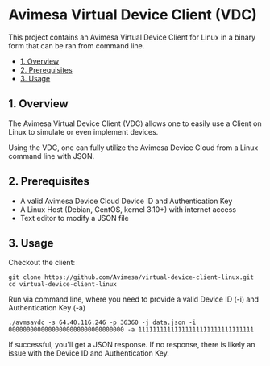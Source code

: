 # Avimesa Virtual Device Client (VDC)

This project contains an Avimesa Virtual Device Client for Linux in a binary form that can be ran from command line.

- [1. Overview](#1.-overview)
- [2. Prerequisites](#2.-prerequisites)
- [3. Usage](#3.-usage)

<a id="1.-overview"></a>
## 1. Overview

The Avimesa Virtual Device Client (VDC) allows one to easily use a Client on Linux to simulate or even implement devices.

Using the VDC, one can fully utilize the Avimesa Device Cloud from a Linux command line with JSON.

<a id="2.-prerequisites"></a>
## 2. Prerequisites

- A valid Avimesa Device Cloud Device ID and Authentication Key
- A Linux Host (Debian, CentOS, kernel 3.10+) with internet access
- Text editor to modify a JSON file

<a id="3.-usage"></a>
## 3. Usage

Checkout the client:
```
git clone https://github.com/Avimesa/virtual-device-client-linux.git
cd virtual-device-client-linux
```

Run via command line, where you need to provide a valid Device ID (-i) and Authentication Key (-a)
```
./avmsavdc -s 64.40.116.246 -p 36360 -j data.json -i 00000000000000000000000000000000 -a 11111111111111111111111111111111
```

If successful, you'll get a JSON response.  If no response, there is likely an issue with the Device ID and Authentication Key.
